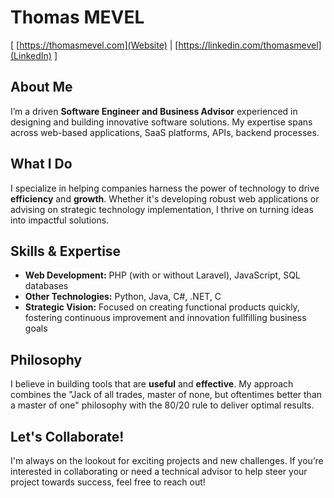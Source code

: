 # Thomas MEVEL

[ [https://thomasmevel.com](Website) | [https://linkedin.com/thomasmevel](LinkedIn) ]

## About Me
I’m a driven **Software Engineer and Business Advisor** experienced in designing and building innovative software solutions. My expertise spans across web-based applications, SaaS platforms, APIs, backend processes.

## What I Do
I specialize in helping companies harness the power of technology to drive **efficiency** and **growth**. Whether it's developing robust web applications or advising on strategic technology implementation, I thrive on turning ideas into impactful solutions.

## Skills & Expertise
- **Web Development:** PHP (with or without Laravel), JavaScript, SQL databases
- **Other Technologies:** Python, Java, C#, .NET, C
- **Strategic Vision:** Focused on creating functional products quickly, fostering continuous improvement and innovation fullfilling business goals

## Philosophy
I believe in building tools that are **useful** and **effective**. My approach combines the "Jack of all trades, master of none, but oftentimes better than a master of one" philosophy with the 80/20 rule to deliver optimal results.

## Let's Collaborate!
I'm always on the lookout for exciting projects and new challenges. If you’re interested in collaborating or need a technical advisor to help steer your project towards success, feel free to reach out!
